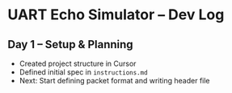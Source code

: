 # UART Echo Simulator – Dev Log

## Day 1 – Setup & Planning
- Created project structure in Cursor
- Defined initial spec in `instructions.md`
- Next: Start defining packet format and writing header file 